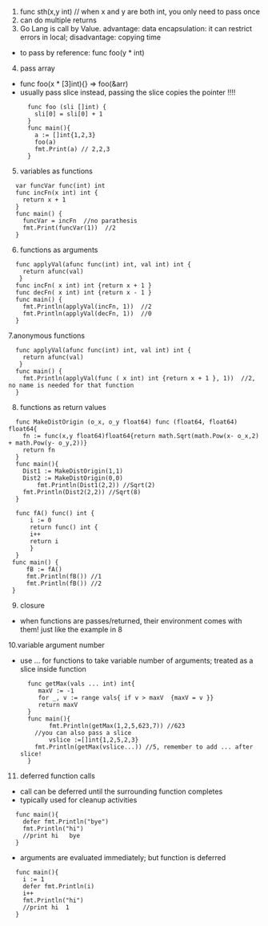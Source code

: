 1. func sth(x,y int) // when x and y are both int, you only need to pass once
2. can do multiple returns 
3. Go Lang is call by Value. advantage: data encapsulation: it can restrict errors in local; disadvantage: copying time
  - to pass by reference: func foo(y * int)  
4. pass array 
- func foo(x * [3]int){}  => foo(&arr)
- usually pass slice instead, passing the slice copies the pointer !!!!
  ```
    func foo (sli []int) {
      sli[0] = sli[0] + 1
    }
    func main(){
      a := []int{1,2,3}
      foo(a)
      fmt.Print(a) // 2,2,3
    }
  ```
5. variables as functions
  ```
    var funcVar func(int) int
    func incFn(x int) int {
      return x + 1
    }
    func main() {
      funcVar = incFn  //no parathesis 
      fmt.Print(funcVar(1))  //2
    }
  ```
6. functions as arguments
  ```
    func applyVal(afunc func(int) int, val int) int {
      return afunc(val)
     }
    func incFn( x int) int {return x + 1 }
    func decFn( x int) int {return x - 1 } 
    func main() {
      fmt.Println(applyVal(incFn, 1))  //2
      fmt.Println(applyVal(decFn, 1))  //0
    }
  ```
7.anonymous functions
  ```
    func applyVal(afunc func(int) int, val int) int {
      return afunc(val)
     }
    func main() {
      fmt.Println(applyVal(func ( x int) int {return x + 1 }, 1))  //2, no name is needed for that function
    }
  ```   
8. functions as return values
  ```
    func MakeDistOrigin (o_x, o_y float64) func (float64, float64) float64{
      fn := func(x,y float64)float64{return math.Sqrt(math.Pow(x- o_x,2) + math.Pow(y- o_y,2))}
      return fn
    }
    func main(){
      Dist1 := MakeDistOrigin(1,1)
      Dist2 := MakeDistOrigin(0,0)
		  fmt.Println(Dist1(2,2)) //Sqrt(2)
      fmt.Println(Dist2(2,2)) //Sqrt(8)
    }
    
    func fA() func() int {
	    i := 0
	    return func() int {
		i++
		return i
	    }
    }
   func main() {
	   fB := fA()
	   fmt.Println(fB()) //1
	   fmt.Println(fB()) //2
   }
  ``` 
9. closure
- when functions are passes/returned, their environment comes with them! just like the example in 8

10.variable argument number
- use ... for functions to take variable number of arguments; treated as a slice inside function
  ```
    func getMax(vals ... int) int{
       maxV := -1
       for _, v := range vals{ if v > maxV  {maxV = v }}
       return maxV
    }
    func main(){
		  fmt.Println(getMax(1,2,5,623,7)) //623
      //you can also pass a slice
		  vslice :=[]int{1,2,5,2,3}
      fmt.Println(getMax(vslice...)) //5, remember to add ... after slice!
    }
  ```
11. deferred function calls 
- call can be deferred until the surrounding function completes
- typically used for cleanup activities
```
  func main(){
    defer fmt.Println("bye")
    fmt.Println("hi")
    //print hi   bye
  }
```
- arguments are evaluated immediately; but function is deferred 
```
  func main(){
    i := 1
    defer fmt.Println(i)
    i++
    fmt.Println("hi")
    //print hi  1
  }
```
        
